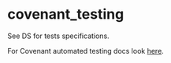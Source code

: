 covenant_testing
================

See DS for tests specifications.

For Covenant automated testing docs look [here](http://www.inet.no/testing/bogdan_dumitrica/).
